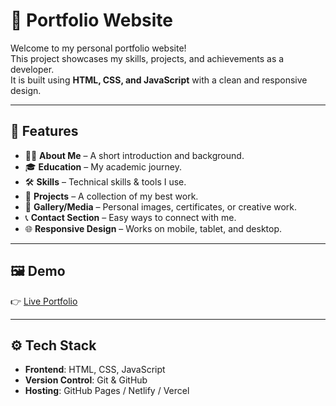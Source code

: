 # 🌟 Portfolio Website

Welcome to my personal portfolio website!  
This project showcases my skills, projects, and achievements as a developer.  
It is built using **HTML, CSS, and JavaScript** with a clean and responsive design.

---

## 📌 Features

- 🧑‍💻 **About Me** – A short introduction and background.  
- 🎓 **Education** – My academic journey.  
- 🛠️ **Skills** – Technical skills & tools I use.  
- 📂 **Projects** – A collection of my best work.  
- 📸 **Gallery/Media** – Personal images, certificates, or creative work.  
- 📞 **Contact Section** – Easy ways to connect with me.  
- 🌐 **Responsive Design** – Works on mobile, tablet, and desktop.  

---

## 🖼️ Demo

👉 [Live Portfolio](https://your-username.github.io/portfolio)  



---

## ⚙️ Tech Stack

- **Frontend**: HTML, CSS, JavaScript  
- **Version Control**: Git & GitHub  
- **Hosting**: GitHub Pages / Netlify / Vercel 
